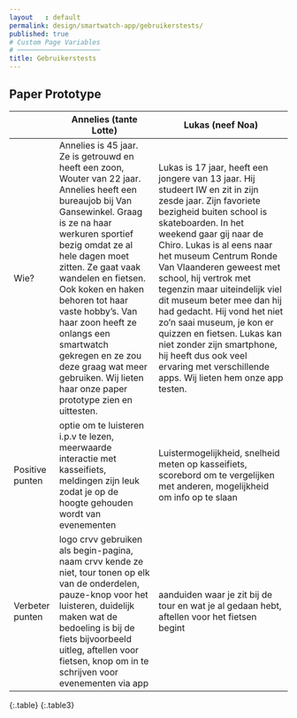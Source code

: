 ```yaml
---
layout   : default
permalink: design/smartwatch-app/gebruikerstests/
published: true
# Custom Page Variables
# ─────────────────────
title: Gebruikerstests
---
```


Paper Prototype
---------------

|        | Annelies (tante Lotte)          | Lukas (neef Noa)  |
|-------------|-------------|-------------|
| Wie?      | Annelies is 45 jaar. Ze is getrouwd en heeft een zoon, Wouter van 22 jaar. Annelies heeft een bureaujob bij Van Gansewinkel. Graag is ze na haar werkuren sportief bezig omdat ze al hele dagen moet zitten. Ze gaat vaak wandelen en fietsen. Ook koken en haken behoren tot haar vaste hobby’s. Van haar zoon heeft ze onlangs een smartwatch gekregen en ze zou deze graag wat meer gebruiken. Wij lieten haar onze paper prototype zien en uittesten. | Lukas is 17 jaar, heeft een jongere  van 13 jaar. Hij studeert IW en zit in zijn zesde jaar. Zijn favoriete bezigheid buiten school is skateboarden. In het weekend gaar gij naar de Chiro. Lukas is al eens naar het museum Centrum Ronde Van Vlaanderen geweest met school, hij vertrok met tegenzin maar uiteindelijk viel dit museum beter mee dan hij had gedacht. Hij vond het niet zo’n saai museum, je kon er quizzen en fietsen. Lukas kan niet zonder zijn smartphone, hij heeft dus ook veel ervaring met verschillende apps. Wij lieten hem onze app testen.|
| Positive punten     | optie om te luisteren i.p.v te lezen, meerwaarde interactie met kasseifiets, meldingen zijn leuk zodat je op de hoogte gehouden wordt van evenementen     |   Luistermogelijkheid, snelheid meten op kasseifiets, scorebord om te vergelijken met anderen, mogelijkheid om info op te slaan  |
| Verbeter punten | logo crvv gebruiken als begin-pagina, naam crvv kende ze niet, tour tonen op elk van de onderdelen, pauze-knop voor het luisteren, duidelijk maken wat de bedoeling is bij de fiets bijvoorbeeld uitleg, aftellen voor fietsen, knop om in te schrijven voor evenementen via app      |    aanduiden waar je zit bij de tour en wat je al gedaan hebt, aftellen voor het fietsen begint |
{:.table}
{:.table3}